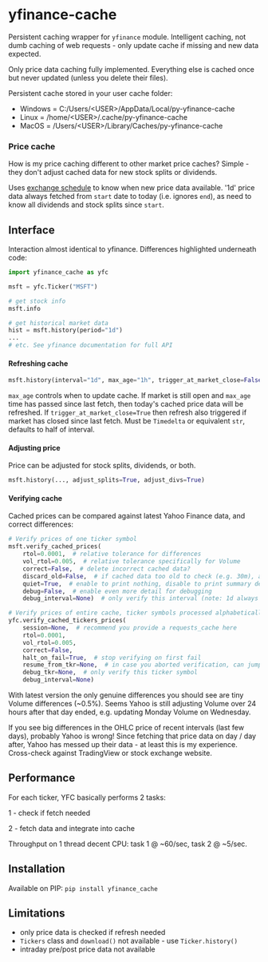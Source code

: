 # yfinance-cache
Persistent caching wrapper for `yfinance` module. Intelligent caching, not dumb caching of web requests - only update cache if missing and new data expected.

Only price data caching fully implemented. Everything else is cached once but never updated (unless you delete their files).

Persistent cache stored in your user cache folder:
- Windows = C:/Users/\<USER\>/AppData/Local/py-yfinance-cache
- Linux = /home/\<USER\>/.cache/py-yfinance-cache
- MacOS = /Users/\<USER\>/Library/Caches/py-yfinance-cache

### Price cache

How is my price caching different to other market price caches? Simple - they don't adjust cached data for new stock splits or dividends.

Uses [exchange schedule](https://github.com/gerrymanoim/exchange_calendars) to know when new price data available. '1d' price data always fetched from `start` date to today (i.e. ignores `end`), as need to know all dividends and stock splits since `start`.

## Interface
Interaction almost identical to yfinance. Differences highlighted underneath code:

```python
import yfinance_cache as yfc

msft = yfc.Ticker("MSFT")

# get stock info
msft.info

# get historical market data
hist = msft.history(period="1d")
...
# etc. See yfinance documentation for full API
```

#### Refreshing cache
```python
msft.history(interval="1d", max_age="1h", trigger_at_market_close=False, ...)
```
`max_age` controls when to update cache. If market is still open and `max_age` time has passed since last fetch, then today's cached price data will be refreshed. If `trigger_at_market_close=True` then refresh also triggered if market has closed since last fetch. Must be `Timedelta` or equivalent `str`, defaults to half of interval. 

#### Adjusting price
Price can be adjusted for stock splits, dividends, or both.
```python
msft.history(..., adjust_splits=True, adjust_divs=True)
```

#### Verifying cache
Cached prices can be compared against latest Yahoo Finance data, and correct differences:
```python
# Verify prices of one ticker symbol
msft.verify_cached_prices(
	rtol=0.0001,  # relative tolerance for differences
	vol_rtol=0.005,  # relative tolerance specifically for Volume
	correct=False,  # delete incorrect cached data?
	discard_old=False,  # if cached data too old to check (e.g. 30m), assume incorrect and delete?
	quiet=True,  # enable to print nothing, disable to print summary detail of why cached data wrong
	debug=False,  # enable even more detail for debugging 
	debug_interval=None)  # only verify this interval (note: 1d always verified)

# Verify prices of entire cache, ticker symbols processed alphabetically. Recommend using `requests_cache` session.
yfc.verify_cached_tickers_prices(
	session=None,  # recommend you provide a requests_cache here
	rtol=0.0001,
	vol_rtol=0.005,
	correct=False,
	halt_on_fail=True,  # stop verifying on first fail
	resume_from_tkr=None,  # in case you aborted verification, can jump ahead to this ticker symbol. Append '+1' to start AFTER the ticker
	debug_tkr=None,  # only verify this ticker symbol
	debug_interval=None)
```

With latest version the only genuine differences you should see are tiny Volume differences (~0.5%). Seems Yahoo is still adjusting Volume over 24 hours after that day ended, e.g. updating Monday Volume on Wednesday.

If you see big differences in the OHLC price of recent intervals (last few days), probably Yahoo is wrong! Since fetching that price data on day / day after, Yahoo has messed up their data - at least this is my experience. Cross-check against TradingView or stock exchange website.

## Performance

For each ticker, YFC basically performs 2 tasks:

1 - check if fetch needed

2 - fetch data and integrate into cache

Throughput on 1 thread decent CPU: task 1 @ ~60/sec, task 2 @ ~5/sec.

## Installation

Available on PIP: `pip install yfinance_cache`

## Limitations

- only price data is checked if refresh needed
- `Tickers` class and `download()` not available - use `Ticker.history()`
- intraday pre/post price data not available

